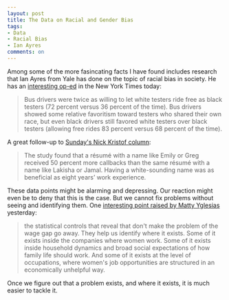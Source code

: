 ```yaml
---
layout: post
title: The Data on Racial and Gender Bias
tags: 
- Data
- Racial Bias
- Ian Ayres
comments: on
---
```

Among some of the more fasincating facts I have found includes research that Ian Ayres from Yale has done on the topic of racial bias in society. He has an [interesting op-ed](http://www.nytimes.com/2015/02/24/opinion/research-shows-white-privilege-is-real.html?ref=opinion) in the New York Times today:

>Bus drivers were twice as willing to let white testers ride free as black testers (72 percent versus 36 percent of the time). Bus drivers showed some relative favoritism toward testers who shared their own race, but even black drivers still favored white testers over black testers (allowing free rides 83 percent versus 68 percent of the time).

A great follow-up to [Sunday's Nick Kristof column](http://www.nytimes.com/2015/02/22/opinion/sunday/nicholas-kristof-straight-talk-for-white-men.html):

>The study found that a résumé with a name like Emily or Greg received 50 percent more callbacks than the same résumé with a name like Lakisha or Jamal. Having a white-sounding name was as beneficial as eight years’ work experience.

These data points might be alarming and depressing. Our reaction might even be to deny that this is the case. But we cannot fix problems without seeing and identifying them. One [interesting point raised by Matty Yglesias](http://www.vox.com/2014/4/9/5597392/fancy-math-cant-erase-the-gender-pay-gap) yesterday:

>the statistical controls that reveal that don't make the problem of the wage gap go away. They help us identify where it exists. Some of it exists inside the companies where women work. Some of it exists inside household dynamics and broad social expectations of how family life should work. And some of it exists at the level of occupations, where women's job opportunities are structured in an economically unhelpful way.

Once we figure out that a problem exists, and where it exists, it is much easier to tackle it.